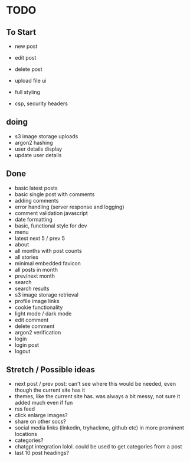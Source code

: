# TODO

## To Start

- new post
- edit post
- delete post

- upload file ui

- full styling
- csp, security headers

## doing

- s3 image storage uploads
- argon2 hashing
- user details display
- update user details

## Done

- basic latest posts
- basic single post with comments
- adding comments
- error handling (server response and logging)
- comment validation javascript
- date formatting
- basic, functional style for dev
- menu
- latest next 5 / prev 5
- about
- all months with post counts
- all stories
- minimal embedded favicon
- all posts in month
- prev/next month
- search
- search results
- s3 image storage retrieval
- profile image links
- cookie functionality
- light mode / dark mode
- edit comment
- delete comment
- argon2 verification
- login
- login post
- logout

## Stretch / Possible ideas

- next post / prev post: can't see where this would be needed, even though the current site has it
- themes, like the current site has. was always a bit messy, not sure it added much even if fun
- rss feed
- click enlarge images?
- share on other socs?
- social media links (linkedin, tryhackme, github etc) in more prominent locations
- categories?
- chatgpt integration lolol. could be used to get categories from a post
- last 10 post headings?